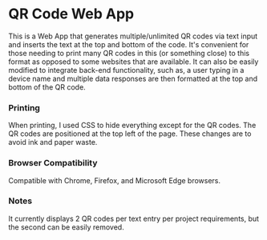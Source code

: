 # QR Code Web App
This is a Web App that generates multiple/unlimited QR codes via text input and
inserts the text at the top and bottom of the code.  It's convenient for those 
needing to print many QR codes in this (or something close) to this format 
as opposed to some websites that are available.  It can also be easily modified
to integrate back-end functionality, such as, a user typing in a device name
and multiple data responses are then formatted at the top and bottom of the
QR code.

### Printing
When printing, I used CSS to hide everything except for the QR codes.  The QR 
codes are positioned at the top left of the page.  These changes are to avoid 
ink and paper waste. 

### Browser Compatibility
Compatible with Chrome, Firefox, and Microsoft Edge browsers.

### Notes
It currently displays 2 QR codes per text entry per project requirements, but
the second can be easily removed.
